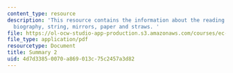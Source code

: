 ```yaml
---
content_type: resource
description: 'This resource contains the information about the reading on Galileo?s
  biography, string, mirrors, paper and straws. '
file: https://ol-ocw-studio-app-production.s3.amazonaws.com/courses/ec-050-recreate-experiments-from-history-inform-the-future-from-the-past-galileo-january-iap-2010/4d7d33850070a869013c75c2457a3d82_MITEC_050IAP10_sum02.pdf
file_type: application/pdf
resourcetype: Document
title: Summary 2
uid: 4d7d3385-0070-a869-013c-75c2457a3d82
---
```

